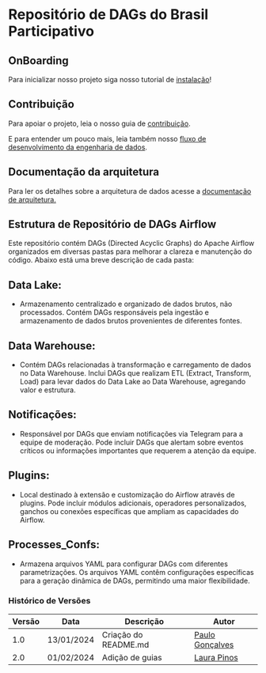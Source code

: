 # Repositório de DAGs do Brasil Participativo
## OnBoarding
Para inicializar nosso projeto siga nosso tutorial de [instalação](https://gitlab.com/lappis-unb/decidimbr/airflow-envs/-/wikis/home)!

## Contribuição

Para apoiar o projeto, leia o nosso guia de [contribuição](https://gitlab.com/lappis-unb/decidimbr/airflow-dags/-/blob/fix/documentacao/CONTRIBUTING.md?ref_type=heads).

E para entender um pouco mais, leia também nosso  [fluxo de desenvolvimento da engenharia de dados](https://gitlab.com/lappis-unb/decidimbr/ecossistemasl/-/wikis/estrutura/Engenharia-de-Dados/Fluxo%20de%20Desenvolvimento).





## Documentação da arquitetura

Para ler os detalhes sobre a arquitetura de dados acesse a [documentação de arquitetura.](https://gitlab.com/lappis-unb/decidimbr/ecossistemasl/-/wikis/estrutura/Servi%C3%A7os-de-Dados/Arquitetura-de-dados)

## Estrutura de Repositório de DAGs Airflow

Este repositório contém DAGs (Directed Acyclic Graphs) do Apache Airflow organizados em diversas pastas para melhorar a clareza e manutenção do código. Abaixo está uma breve descrição de cada pasta:

## Data Lake:
  - Armazenamento centralizado e organizado de dados brutos, não processados. Contém DAGs responsáveis pela ingestão e armazenamento de dados brutos provenientes de diferentes fontes.

## Data Warehouse:
  - Contém DAGs relacionadas à transformação e carregamento de dados no Data Warehouse. Inclui DAGs que realizam ETL (Extract, Transform, Load) para levar dados do Data Lake ao Data Warehouse, agregando valor e estrutura.

## Notificações:
  - Responsável por DAGs que enviam notificações via Telegram para a equipe de moderação. Pode incluir DAGs que alertam sobre eventos críticos ou informações importantes que requerem a atenção da equipe.

## Plugins:
  - Local destinado à extensão e customização do Airflow através de plugins. Pode incluir módulos adicionais, operadores personalizados, ganchos ou conexões específicas que ampliam as capacidades do Airflow.

## Processes_Confs:
  - Armazena arquivos YAML para configurar DAGs com diferentes parametrizações. Os arquivos YAML contêm configurações específicas para a geração dinâmica de DAGs, permitindo uma maior flexibilidade.


### Histórico de Versões

| Versão | Data | Descrição | Autor |
|--------|------|-----------|-------|
| 1.0 | 13/01/2024 | Criação do README.md | [Paulo Gonçalves](https://gitlab.com/PauloGoncalvesLima) |
| 2.0 | 01/02/2024 | Adição de guias  | [Laura Pinos](https://gitlab.com/laurapinos) |
